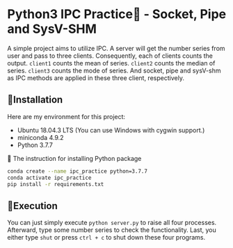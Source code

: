 # Python3 IPC Practice📝 - Socket, Pipe and SysV-SHM

A simple project aims to utilize IPC. A server will get the number series from user and pass to three clients.
Consequently, each of clients counts the output. `client1` counts the mean of series. `client2` counts the median of series. `client3` counts the mode of series. And socket, pipe and sysV-shm as IPC methods are applied in these three client, respectively.

## 🧩Installation
Here are my environment for this project:
- Ubuntu 18.04.3 LTS (You can use Windows with cygwin support.)
- miniconda 4.9.2
- Python 3.7.7

🚩 The instruction for installing Python package
```bash
conda create --name ipc_practice python=3.7.7
conda activate ipc_practice
pip install -r requirements.txt
```

## 🧩Execution
You can just simply execute `python server.py` to raise all four processes. Afterward, type some number series to check the functionality. Last, you either type `shut` or press `ctrl + c` to shut down these four programs.